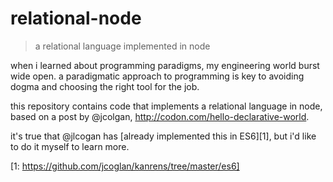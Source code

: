 # relational-node
> a relational language implemented in node

when i learned about programming paradigms, my engineering world burst
wide open. a paradigmatic approach to programming is key to avoiding dogma
and choosing the right tool for the job.

this repository contains code that implements a relational language in node,
based on a post by @jcolgan, http://codon.com/hello-declarative-world.

it's true that @jlcogan has [already implemented this in ES6][1], but i'd like to
do it myself to learn more.

[1: https://github.com/jcoglan/kanrens/tree/master/es6]
